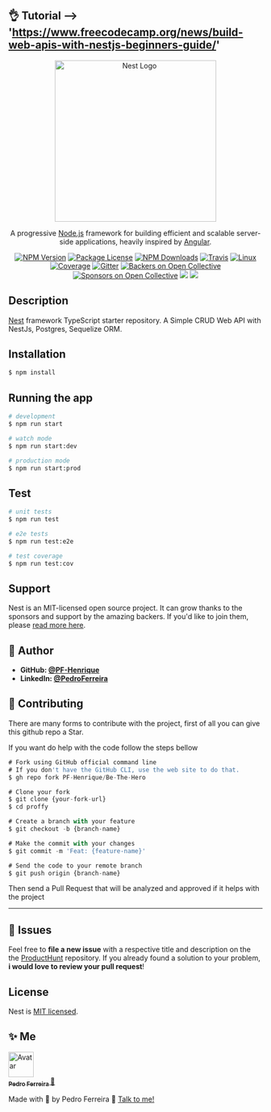 ## 👌 Tutorial --> 'https://www.freecodecamp.org/news/build-web-apis-with-nestjs-beginners-guide/'

<p align="center">
  <a href="http://nestjs.com/" target="blank"><img src="https://nestjs.com/img/logo_text.svg" width="320" alt="Nest Logo" /></a>
</p>

[travis-image]: https://api.travis-ci.org/nestjs/nest.svg?branch=master
[travis-url]: https://travis-ci.org/nestjs/nest
[linux-image]: https://img.shields.io/travis/nestjs/nest/master.svg?label=linux
[linux-url]: https://travis-ci.org/nestjs/nest
  
  <p align="center">A progressive <a href="http://nodejs.org" target="blank">Node.js</a> framework for building efficient and scalable server-side applications, heavily inspired by <a href="https://angular.io" target="blank">Angular</a>.</p>
    <p align="center">
<a href="https://www.npmjs.com/~nestjscore"><img src="https://img.shields.io/npm/v/@nestjs/core.svg" alt="NPM Version" /></a>
<a href="https://www.npmjs.com/~nestjscore"><img src="https://img.shields.io/npm/l/@nestjs/core.svg" alt="Package License" /></a>
<a href="https://www.npmjs.com/~nestjscore"><img src="https://img.shields.io/npm/dm/@nestjs/core.svg" alt="NPM Downloads" /></a>
<a href="https://travis-ci.org/nestjs/nest"><img src="https://api.travis-ci.org/nestjs/nest.svg?branch=master" alt="Travis" /></a>
<a href="https://travis-ci.org/nestjs/nest"><img src="https://img.shields.io/travis/nestjs/nest/master.svg?label=linux" alt="Linux" /></a>
<a href="https://coveralls.io/github/nestjs/nest?branch=master"><img src="https://coveralls.io/repos/github/nestjs/nest/badge.svg?branch=master#5" alt="Coverage" /></a>
<a href="https://gitter.im/nestjs/nestjs?utm_source=badge&utm_medium=badge&utm_campaign=pr-badge&utm_content=body_badge"><img src="https://badges.gitter.im/nestjs/nestjs.svg" alt="Gitter" /></a>
<a href="https://opencollective.com/nest#backer"><img src="https://opencollective.com/nest/backers/badge.svg" alt="Backers on Open Collective" /></a>
<a href="https://opencollective.com/nest#sponsor"><img src="https://opencollective.com/nest/sponsors/badge.svg" alt="Sponsors on Open Collective" /></a>
  <a href="https://paypal.me/kamilmysliwiec"><img src="https://img.shields.io/badge/Donate-PayPal-dc3d53.svg"/></a>
  <a href="https://twitter.com/nestframework"><img src="https://img.shields.io/twitter/follow/nestframework.svg?style=social&label=Follow"></a>
</p>
  <!--[![Backers on Open Collective](https://opencollective.com/nest/backers/badge.svg)](https://opencollective.com/nest#backer)
  [![Sponsors on Open Collective](https://opencollective.com/nest/sponsors/badge.svg)](https://opencollective.com/nest#sponsor)-->

## Description

[Nest](https://github.com/nestjs/nest) framework TypeScript starter repository.
A Simple CRUD Web API with NestJs, Postgres, Sequelize ORM. 

## Installation

```bash
$ npm install
```

## Running the app

```bash
# development
$ npm run start

# watch mode
$ npm run start:dev

# production mode
$ npm run start:prod
```

## Test

```bash
# unit tests
$ npm run test

# e2e tests
$ npm run test:e2e

# test coverage
$ npm run test:cov
```

## Support

Nest is an MIT-licensed open source project. It can grow thanks to the sponsors and support by the amazing backers. If you'd like to join them, please [read more here](https://docs.nestjs.com/support).

## 👤 Author
* **GitHub: [@PF-Henrique](https://github.com/PF-Henrique)**
* **LinkedIn: [@PedroFerreira](https://www.linkedin.com/in/pedro-ferreira-148503b8/)**

## 🤝 Contributing
There are many forms to contribute with the project, first of all you can give this github repo a Star.

If you want do help with the code follow the steps bellow

```ts
# Fork using GitHub official command line
# If you don't have the GitHub CLI, use the web site to do that.
$ gh repo fork PF-Henrique/Be-The-Hero

# Clone your fork
$ git clone {your-fork-url}
$ cd proffy

# Create a branch with your feature
$ git checkout -b {branch-name}

# Make the commit with your changes
$ git commit -m 'Feat: {feature-name}'

# Send the code to your remote branch
$ git push origin {branch-name}
```

Then send a Pull Request that will be analyzed and approved if it helps with the project

---
## 🐛 Issues

Feel free to **file a new issue** with a respective title and description on the the [ProductHunt](https://github.com/PF-Henrique/Starter-Rocketseat/issues) repository. If you already found a solution to your problem, **i would love to review your pull request**!

## License

  Nest is [MIT licensed](LICENSE).

## ✨ Me

<a href="https:https://github.com/PF-Henrique/">
  <img src="https://avatars1.githubusercontent.com/u/48561196?s=460&u=5b39cdc8c6d447868ca0caac900f1ee7a1793962&v=4" width= "50px;" height= "50px;" alt="Avatar"/>
  <br />
 <sub>
  <b>
    Pedro Ferreira
  </b>
</sub>
</a> 
<a href="<a href="https:https://github.com/PF-Henrique/" title="ProductHunt">🚀</a>
<br />


Made with 💙 by Pedro Ferreira 👋 [Talk to me!](https://www.linkedin.com/in/pedro-ferreira-148503b8/)
